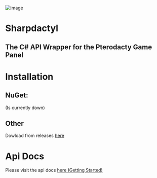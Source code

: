![image](https://cdn.discordapp.com/attachments/515033167850373122/610725914271285250/pterodactyl_logo_transparent.png)
# Sharpdactyl
## The C# API Wrapper for the Pterodacty Game Panel

# Installation
## NuGet:
(Is currently down)
## Other
Dowload from releases [here](https://github.com/KadePcGames/Sharpdactyl/releases/latest)

# Api Docs
Please visit the api docs [here (Getting Started)](https://github.com/KadePcGames/Sharpdactyl/blob/master/API%20Docs/Getting%20started.md)

